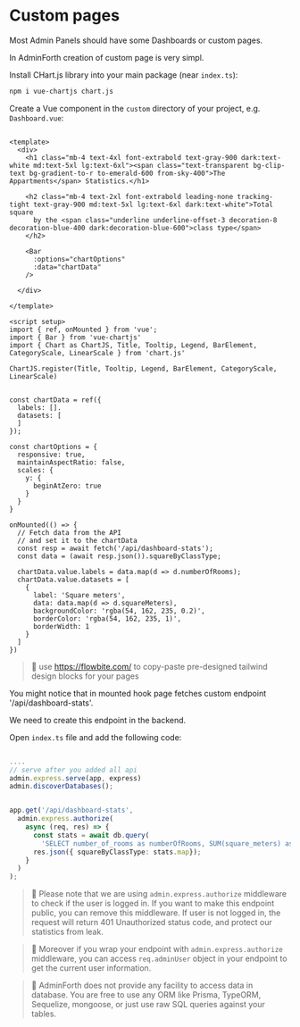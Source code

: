 # Custom pages

Most Admin Panels should have some Dashboards or custom pages. 

In AdminForth creation of custom page is very simpl.

Install CHart.js library into your main package (near `index.ts`):

```bash
npm i vue-chartjs chart.js
```

Create a Vue component in the `custom` directory of your project, e.g. `Dashboard.vue`:

```vue

<template>
  <div>
    <h1 class="mb-4 text-4xl font-extrabold text-gray-900 dark:text-white md:text-5xl lg:text-6xl"><span class="text-transparent bg-clip-text bg-gradient-to-r to-emerald-600 from-sky-400">The Appartments</span> Statistics.</h1>

    <h2 class="mb-4 text-2xl font-extrabold leading-none tracking-tight text-gray-900 md:text-5xl lg:text-6xl dark:text-white">Total square
      by the <span class="underline underline-offset-3 decoration-8 decoration-blue-400 dark:decoration-blue-600">class type</span>
    </h2>

    <Bar
      :options="chartOptions"
      :data="chartData"
    />
    
  </div>

</template>

<script setup>
import { ref, onMounted } from 'vue';
import { Bar } from 'vue-chartjs'
import { Chart as ChartJS, Title, Tooltip, Legend, BarElement, CategoryScale, LinearScale } from 'chart.js'

ChartJS.register(Title, Tooltip, Legend, BarElement, CategoryScale, LinearScale)


const chartData = ref({
  labels: [].
  datasets: [
  ]
});

const chartOptions = {
  responsive: true,
  maintainAspectRatio: false,
  scales: {
    y: {
      beginAtZero: true
    }
  }
}

onMounted(() => {
  // Fetch data from the API
  // and set it to the chartData
  const resp = await fetch('/api/dashboard-stats');
  const data = (await resp.json()).squareByClassType;

  chartData.value.labels = data.map(d => d.numberOfRooms);
  chartData.value.datasets = [
    {
      label: 'Square meters',
      data: data.map(d => d.squareMeters),
      backgroundColor: 'rgba(54, 162, 235, 0.2)',
      borderColor: 'rgba(54, 162, 235, 1)',
      borderWidth: 1
    }
  ]
})

```

> 🫨 use https://flowbite.com/ to copy-paste pre-designed tailwind design blocks for your pages

You might notice that in mounted hook page fetches custom endpoint '/api/dashboard-stats'. 

We need to create this endpoint in the backend.

Open `index.ts` file and add the following code:

```ts

....
// serve after you added all api
admin.express.serve(app, express)
admin.discoverDatabases();


app.get('/api/dashboard-stats',
  admin.express.authorize(
    async (req, res) => {
      const stats = await db.query(
        'SELECT number_of_rooms as numberOfRooms, SUM(square_meters) as squareMeters FROM appartments GROUP BY number_of_rooms');
      res.json({ squareByClassType: stats.map});
    }
  )
);

```

> 🫨 Please note that we are using `admin.express.authorize` middleware to check if the user is logged in. If you want to make this endpoint public, you can remove this middleware. If user is not logged in, the request will return 401 Unauthorized status code, and protect our statistics from leak.

> 🫨 Moreover if you wrap your endpoint with `admin.express.authorize` middleware, you can access `req.adminUser` object in your endpoint to get the current user information.

> 🫨 AdminForth does not provide any facility to access data in database. You are free to use any ORM like Prisma, TypeORM, Sequelize,
mongoose, or just use raw SQL queries against your tables.